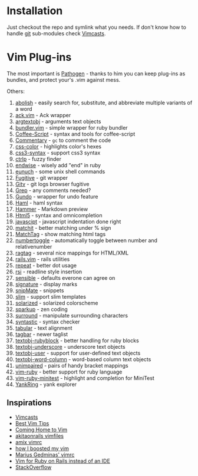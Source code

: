 # Installation

Just checkout the repo and symlink what you needs. If don't know how to handle [git](http://git-scm.com/) sub-modules check [Vimcasts](http://vimcasts.org/episodes/synchronizing-plugins-with-git-submodules-and-pathogen/).

# Vim Plug-ins

The most important is [Pathogen](https://github.com/tpope/vim-pathogen) - thanks to him you can keep plug-ins as bundles, and protect your's .vim against mess.

Others:

  1. [abolish](https://github.com/tpope/vim-abolish.git) - easily search for, substitute, and abbreviate multiple variants of a word
  1. [ack.vim](https://github.com/mileszs/ack.vim) - Ack wrapper
  1. [argtextobj](https://github.com/vim-scripts/argtextobj.vim) - arguments text objects
  1. [bundler.vim](https://github.com/tpope/vim-bundler) - simple wrapper for ruby bundler
  1. [Coffee-Script](https://github.com/kchmck/vim-coffee-script) - syntax and tools for coffee-script
  1. [Commentary](https://github.com/tpope/vim-commentary) - `gc` to comment the code
  1. [css-color](https://github.com/ap/vim-css-color.git) - highlights color's hexes
  1. [css3-syntax](https://github.com/hail2u/vim-css3-syntax) - support css3 syntax
  1. [ctrlp](https://github.com/kien/ctrlp.vim) - fuzzy finder
  1. [endwise](https://github.com/tpope/vim-endwise) - wisely add "end" in ruby
  1. [eunuch](https://github.com/tpope/vim-eunuch) - some unix shell commands
  1. [Fugitive](https://github.com/tpope/vim-fugitive) - git wrapper
  1. [Gitv](https://github.com/gregsexton/gitv) - git logs browser fugitive
  1. [Grep](https://github.com/vim-scripts/grep.vim) - any comments needed?
  1. [Gundo](https://github.com/sjl/gundo.vim) - wrapper for undo feature
  1. [Haml](https://github.com/tpope/vim-haml) - haml syntax
  1. [Hammer](https://github.com/matthias-guenther/hammer.vim) - Markdown preview
  1. [Html5](https://github.com/othree/html5.vim) - syntax and omnicompletion
  1. [javascipt](https://github.com/pangloss/vim-javascript) - javascript indentation done right
  1. [matchit](https://github.com/edsono/vim-matchit) - better matching under % sign
  1. [MatchTag](https://github.com/gregsexton/MatchTag) - show matching html tags
  1. [numbertoggle](https://github.com/jeffkreeftmeijer/vim-numbertoggle) - automatically toggle between number and relativenumber
  1. [ragtag](https://github.com/tpope/vim-ragtag) - several nice mappings for HTML/XML
  1. [rails.vim](https://github.com/tpope/vim-rails) - rails utilities
  1. [repeat](https://github.com/tpope/vim-repeat) - better dot usage
  1. [rsi](https://github.com/tpope/vim-rsi) - readline style insertion
  1. [sensible](https://github.com/tpope/vim-sensible) - defaults everone can agree on
  1. [signature](https://github.com/kshenoy/vim-signature) - display marks
  1. [snipMate](https://github.com/msanders/snipmate.vim) - snippets
  1. [slim](https://github.com/slim-template/vim-slim) - support slim templates
  1. [solarized](https://github.com/altercation/vim-colors-solarized) - solarized colorscheme
  1. [sparkup](https://github.com/bingaman/vim-sparkup) - zen coding
  1. [surround](https://github.com/tpope/vim-surround) - manipulate surrounding characters
  1. [syntastic](https://github.com/scrooloose/syntastic) - syntax checker
  1. [tabular](https://github.com/godlygeek/tabular) - text alignment
  1. [tagbar](http://majutsushi.github.com/tagbar/) - newer taglist
  1. [textobj-rubyblock](https://github.com/nelstrom/vim-textobj-rubyblock) - better handling for ruby blocks
  1. [textobj-underscore](https://github.com/lucapette/vim-textobj-underscore) - underscore text objects
  1. [textobj-user](https://github.com/kana/vim-textobj-user) - support for user-defined text objects
  1. [textobj-word-column](https://github.com/coderifous/textobj-word-column.vim) - word-based column text objects
  1. [unimpaired](https://github.com/tpope/vim-unimpaired) - pairs of handy bracket mappings
  1. [vim-ruby](https://github.com/vim-ruby/vim-ruby) - better support for ruby language
  1. [vim-ruby-minitest](https://github.com/sunaku/vim-ruby-minitest) - highlight and completion for MiniTest
  1. [YankRing](https://github.com/vim-scripts/YankRing.vim) - yank explorer

## Inspirations

* [Vimcasts](http://vimcasts.org/)
* [Best Vim Tips](http://vim.wikia.com/wiki/Best_Vim_Tips)
* [Coming Home to Vim](http://stevelosh.com/blog/2010/09/coming-home-to-vim/)
* [akitaonrails vimfiles](https://github.com/akitaonrails/vimfiles)
* [amix vimrc](http://amix.dk/blog/post/19486#The-ultimate-vim-configuration-vimrc)
* [how I boosted my vim](http://nvie.com/posts/how-i-boosted-my-vim/)
* [Marius Gedminas' vimrc](http://mg.pov.lt/vim/vimrc)
* [Vim for Ruby on Rails instead of an IDE](http://joshuaborn.info/blog/9d0b)
* [StackOverflow](http://stackoverflow.com/questions/tagged/vim)
